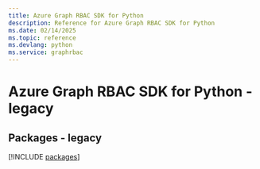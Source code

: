 ```yaml
---
title: Azure Graph RBAC SDK for Python
description: Reference for Azure Graph RBAC SDK for Python
ms.date: 02/14/2025
ms.topic: reference
ms.devlang: python
ms.service: graphrbac
---
```

# Azure Graph RBAC SDK for Python - legacy
## Packages - legacy
[!INCLUDE [packages](graph-rbac-index.md)]